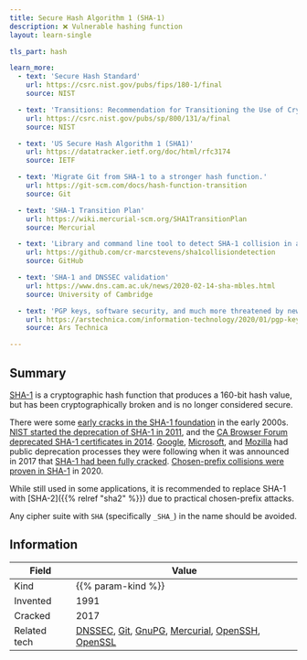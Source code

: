 ```yaml
---
title: Secure Hash Algorithm 1 (SHA-1)
description: ❌ Vulnerable hashing function
layout: learn-single

tls_part: hash

learn_more:
  - text: 'Secure Hash Standard'
    url: https://csrc.nist.gov/pubs/fips/180-1/final
    source: NIST

  - text: 'Transitions: Recommendation for Transitioning the Use of Cryptographic Algorithms and Key Lengths'
    url: https://csrc.nist.gov/pubs/sp/800/131/a/final
    source: NIST

  - text: 'US Secure Hash Algorithm 1 (SHA1)'
    url: https://datatracker.ietf.org/doc/html/rfc3174
    source: IETF

  - text: 'Migrate Git from SHA-1 to a stronger hash function.'
    url: https://git-scm.com/docs/hash-function-transition
    source: Git

  - text: 'SHA-1 Transition Plan'
    url: https://wiki.mercurial-scm.org/SHA1TransitionPlan
    source: Mercurial

  - text: 'Library and command line tool to detect SHA-1 collision in a file'
    url: https://github.com/cr-marcstevens/sha1collisiondetection
    source: GitHub

  - text: 'SHA-1 and DNSSEC validation'
    url: https://www.dns.cam.ac.uk/news/2020-02-14-sha-mbles.html
    source: University of Cambridge

  - text: 'PGP keys, software security, and much more threatened by new SHA1 exploit'
    url: https://arstechnica.com/information-technology/2020/01/pgp-keys-software-security-and-much-more-threatened-by-new-sha1-exploit/
    source: Ars Technica

---
```


## Summary

[SHA-1] is a cryptographic hash function that produces a 160-bit hash value, but has been cryptographically broken and is no longer considered secure.

There were some [early cracks in the SHA-1 foundation][cracks] in the early 2000s. [NIST started the deprecation of SHA-1 in 2011][NIST], and the [CA Browser Forum deprecated SHA-1 certificates in 2014][cab]. [Google], [Microsoft], and [Mozilla] had public deprecation processes they were following when it was announced in 2017 that [SHA-1 had been fully cracked][shattered]. [Chosen-prefix collisions were proven in SHA-1][shambles] in 2020.

While still used in some applications, it is recommended to replace SHA-1 with [SHA-2]({{% relref "sha2" %}}) due to practical chosen-prefix attacks.

Any cipher suite with `SHA` (specifically `_SHA_`) in the name should be avoided.

## Information

| Field        | Value                                                       |
|--------------|-------------------------------------------------------------|
| Kind         | {{% param-kind %}}                                          |
| Invented     | 1991                                                        |
| Cracked      | 2017                                                        |
| Related tech | [DNSSEC], [Git], [GnuPG], [Mercurial], [OpenSSH], [OpenSSL] |

[cab]: https://cabforum.org/2014/10/16/ballot-118-sha-1-sunset-passed/
[cracks]: https://www.schneier.com/blog/archives/2005/02/cryptanalysis_o.html
[DNSSEC]: https://www.dns.cam.ac.uk/news/2020-02-14-sha-mbles.html
[Git]: https://git-scm.com/docs/hash-function-transition
[GnuPG]: https://www.gnupg.org/faq/gnupg-faq.html#no_best_algo
[Google]: https://security.googleblog.com/2015/12/an-update-on-sha-1-certificates-in.html
[Mercurial]: https://wiki.mercurial-scm.org/SHA1TransitionPlan
[Microsoft]: https://blogs.windows.com/msedgedev/2016/04/29/sha1-deprecation-roadmap/
[Mozilla]: https://blog.mozilla.org/security/2017/02/23/the-end-of-sha-1-on-the-public-web/
[NIST]: https://csrc.nist.gov/pubs/sp/800/131/a/final
[OpenSSH]: https://www.openssh.com/txt/release-8.2
[OpenSSL]: https://github.com/openssl/openssl/commit/68436f0a8964e911eb4f864bc8b31d7ca4d29585
[SHA-1]: https://en.wikipedia.org/wiki/SHA-1
[shambles]: https://sha-mbles.github.io
[shattered]: https://shattered.io
